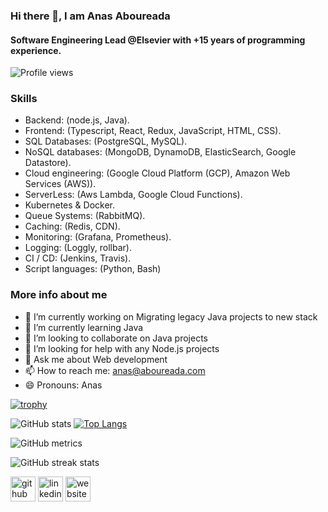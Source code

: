 ### Hi there 👋, I am Anas Aboureada

#### Software Engineering Lead @Elsevier with +15 years of programming experience.

![Profile views](https://gpvc.arturio.dev/AnasAboureada)  

### Skills

- Backend: (node.js, Java).
- Frontend: (Typescript, React, Redux, JavaScript, HTML, CSS).
- SQL Databases: (PostgreSQL, MySQL).
- NoSQL databases: (MongoDB, DynamoDB, ElasticSearch, Google Datastore).
- Cloud engineering: (Google Cloud Platform (GCP), Amazon Web Services (AWS)).
- ServerLess: (Aws Lambda, Google Cloud Functions).
- Kubernetes & Docker.
- Queue Systems: (RabbitMQ).
- Caching: (Redis, CDN).
- Monitoring: (Grafana, Prometheus).
- Logging: (Loggly, rollbar).
- CI / CD: (Jenkins, Travis).
- Script languages: (Python, Bash) 

### More info about me

- 🔭 I’m currently working on Migrating legacy Java projects to new stack 
- 🌱 I’m currently learning Java 
- 👯 I’m looking to collaborate on Java projects 
- 🤔 I’m looking for help with any Node.js projects 
- 💬 Ask me about Web development 
- 📫 How to reach me: anas@aboureada.com 
- 😄 Pronouns: Anas 

[![trophy](https://github-profile-trophy.vercel.app/?username=AnasAboureada)](https://github.com/ryo-ma/github-profile-trophy)


![GitHub stats](https://github-readme-stats.vercel.app/api?username=AnasAboureada&show_icons=true&count_private=true)  [![Top Langs](https://github-readme-stats.vercel.app/api/top-langs/?username=AnasAboureada)](https://github.com/anuraghazra/github-readme-stats)

![GitHub metrics](https://metrics.lecoq.io/AnasAboureada)  

![GitHub streak stats](https://github-readme-streak-stats.herokuapp.com/?user=AnasAboureada)  

[<img src='https://cdn.jsdelivr.net/npm/simple-icons@3.0.1/icons/github.svg' alt='github' height='40'>](https://github.com/AnasAboureada)  [<img src='https://cdn.jsdelivr.net/npm/simple-icons@3.0.1/icons/linkedin.svg' alt='linkedin' height='40'>](https://www.linkedin.com/in/https://www.linkedin.com/in/anasaboureada//)  [<img src='https://cdn.jsdelivr.net/npm/simple-icons@3.0.1/icons/icloud.svg' alt='website' height='40'>](https://aboureada.com)  
